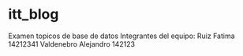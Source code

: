 # itt_blog
Examen topicos de base de datos
Integrantes del equipo:
Ruiz Fatima 14212341
Valdenebro Alejandro 142123
